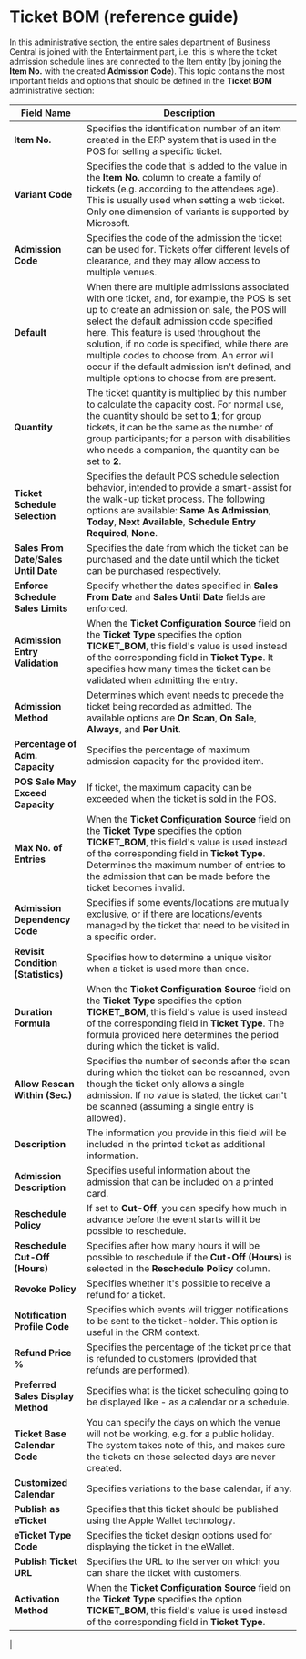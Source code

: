 # Ticket BOM (reference guide)

In this administrative section, the entire sales department of Business Central is joined with the Entertainment part, i.e. this is where the ticket admission schedule lines are connected to the Item entity (by joining the **Item No.** with the created **Admission Code**). This topic contains the most important fields and options that should be defined in the **Ticket BOM** administrative section:

| Field Name      | Description |
| ----------- | ----------- |
| **Item No.** | Specifies the identification number of an item created in the ERP system that is used in the POS for selling a specific ticket. |
| **Variant Code** | Specifies the code that is added to the value in the **Item No.** column to create a family of tickets (e.g. according to the attendees age). This is usually used when setting a web ticket. Only one dimension of variants is supported by Microsoft. |
| **Admission Code** | Specifies the code of the admission the ticket can be used for. Tickets offer different levels of clearance, and they may allow access to multiple venues. |
| **Default** | When there are multiple admissions associated with one ticket, and, for example, the POS is set up to create an admission on sale, the POS will select the default admission code specified here. This feature is used throughout the solution, if no code is specified, while there are multiple codes to choose from. An error will occur if the default admission isn't defined, and multiple options to choose from are present.  |
| **Quantity** | The ticket quantity is multiplied by this number to calculate the capacity cost. For normal use, the quantity should be set to **1**; for group tickets, it can be the same as the number of group participants; for a person with disabilities who needs a companion, the quantity can be set to **2**.  |
| **Ticket Schedule Selection** | Specifies the default POS schedule selection behavior, intended to provide a smart-assist for the walk-up ticket process. The following options are available: **Same As Admission**, **Today**, **Next Available**, **Schedule Entry Required**, **None**. |
| **Sales From Date**/**Sales Until Date** | Specifies the date from which the ticket can be purchased and the date until which the ticket can be purchased respectively. |
| **Enforce Schedule Sales Limits** | Specify whether the dates specified in **Sales From Date** and **Sales Until Date** fields are enforced. |
| **Admission Entry Validation** | When the **Ticket Configuration Source** field on the **Ticket Type** specifies the option **TICKET_BOM**, this field's value is used instead of the corresponding field in **Ticket Type**. It specifies how many times the ticket can be validated when admitting the entry. |
| **Admission Method** | Determines which event needs to precede the ticket being recorded as admitted. The available options are **On Scan**, **On Sale**, **Always**, and **Per Unit**. |
| **Percentage of Adm. Capacity** | Specifies the percentage of maximum admission capacity for the provided item. |
| **POS Sale May Exceed Capacity** | If ticket, the maximum capacity can be exceeded when the ticket is sold in the POS. |
| **Max No. of Entries** | When the **Ticket Configuration Source** field on the **Ticket Type** specifies the option **TICKET_BOM**, this field's value is used instead of the corresponding field in **Ticket Type**. Determines the maximum number of entries to the admission that can be made before the ticket becomes invalid. |
| **Admission Dependency Code** | Specifies if some events/locations are mutually exclusive, or if there are locations/events managed by the ticket that need to be visited in a specific order. |
| **Revisit Condition (Statistics)** | Specifies how to determine a unique visitor when a ticket is used more than once. |
| **Duration Formula** | When the **Ticket Configuration Source** field on the **Ticket Type** specifies the option **TICKET_BOM**, this field's value is used instead of the corresponding field in **Ticket Type**. The formula provided here determines the period during which the ticket is valid. |
| **Allow Rescan Within (Sec.)** | Specifies the number of seconds after the scan during which the ticket can be rescanned, even though the ticket only allows a single admission. If no value is stated, the ticket can't be scanned (assuming a single entry is allowed). |
| **Description** | The information you provide in this field will be included in the printed ticket as additional information. |
| **Admission Description** | Specifies useful information about the admission that can be included on a printed card. |
| **Reschedule Policy** | If set to **Cut-Off**, you can specify how much in advance before the event starts will it be possible to reschedule. |
| **Reschedule Cut-Off (Hours)** | Specifies after how many hours it will be possible to reschedule if the **Cut-Off (Hours)** is selected in the **Reschedule Policy** column. |
| **Revoke Policy** | Specifies whether it's possible to receive a refund for a ticket. |
| **Notification Profile Code** | Specifies which events will trigger notifications to be sent to the ticket-holder. This option is useful in the CRM context. |
| **Refund Price %** | Specifies the percentage of the ticket price that is refunded to customers (provided that refunds are performed). |
| **Preferred Sales Display Method** | Specifies what is the ticket scheduling going to be displayed like - as a calendar or a schedule. |
| **Ticket Base Calendar Code** | You can specify the days on which the venue will not be working, e.g. for a public holiday. The system takes note of this, and makes sure the tickets on those selected days are never created. |
| **Customized Calendar** | Specifies variations to the base calendar, if any. |
| **Publish as eTicket** | Specifies that this ticket should be published using the Apple Wallet technology. |
| **eTicket Type Code** | Specifies the ticket design options used for displaying the ticket in the eWallet. |
| **Publish Ticket URL** | Specifies the URL to the server on which you can share the ticket with customers. |
| **Activation Method** | When the **Ticket Configuration Source** field on the **Ticket Type** specifies the option **TICKET_BOM**, this field's value is used instead of the corresponding field in **Ticket Type**. |
| 
